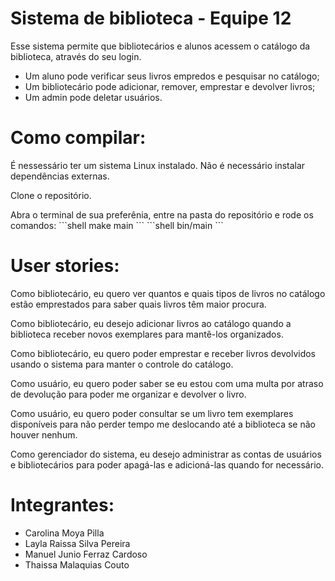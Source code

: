 # Sistema de biblioteca - Equipe 12

Esse sistema permite que bibliotecários e alunos acessem o catálogo da biblioteca, através do seu login. 
* Um aluno pode verificar seus livros empredos e pesquisar no catálogo;
* Um bibliotecário pode adicionar, remover, emprestar e devolver livros;
* Um admin pode deletar usuários.

# Como compilar:
É nessessário ter um sistema Linux instalado.
Não é necessário instalar dependências externas.

<p> Clone o repositório.
<p> Abra o terminal de sua preferênia, entre na pasta do repositório e rode os comandos:
```shell
make main
```
```shell
bin/main
```

# User stories:
Como bibliotecário, eu quero ver quantos e quais tipos de livros no catálogo estão emprestados para saber quais livros têm maior procura.

Como bibliotecário, eu desejo adicionar livros ao catálogo quando a biblioteca receber novos exemplares para mantê-los organizados.

Como bibliotecário, eu quero poder emprestar e receber livros devolvidos usando o sistema para manter o controle do catálogo.

Como usuário, eu quero poder saber se eu estou com uma multa por atraso de devolução para poder me organizar e devolver o livro.

Como usuário, eu quero poder consultar se um livro tem exemplares disponíveis para não perder tempo me deslocando até a biblioteca se não houver nenhum.

Como gerenciador do sistema, eu desejo administrar as contas de usuários e bibliotecários para poder apagá-las e adicioná-las quando for necessário.

# Integrantes:
- Carolina Moya Pilla
- Layla Raissa Silva Pereira
- Manuel Junio Ferraz Cardoso   
- Thaissa Malaquias Couto
